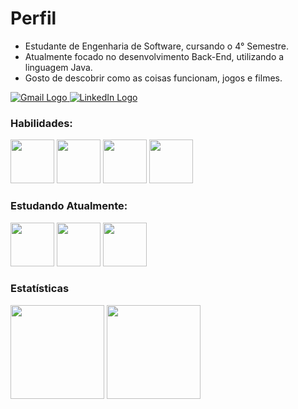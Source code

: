 # Perfil

* Estudante de Engenharia de Software, cursando o 4° Semestre.
* Atualmente focado no desenvolvimento Back-End, utilizando a linguagem Java.
* Gosto de descobrir como as coisas funcionam, jogos e filmes. 

<div>
  <a href='mailto:bertozzienrico917@gmail.com' title='E-mail: bertozzienrico917@gmail.com' target='_blank'>
    <img src='https://img.shields.io/badge/Gmail-D14836?style=for-the-badge&logo=gmail&logoColor=white' alt='Gmail Logo'>
  </a>
  <a href='https://www.linkedin.com/in/enrico-bertozzi' title='LinkedIn' target='_blank'>
    <img src='https://img.shields.io/badge/LinkedIn-0077B5?style=for-the-badge&logo=linkedin&logoColor=white' alt='LinkedIn Logo'>
  </a>
</div>

### Habilidades:
<div>
  <img width='70' src="https://cdn.jsdelivr.net/gh/devicons/devicon@latest/icons/java/java-original.svg" />
  <img width='70' src="https://cdn.jsdelivr.net/gh/devicons/devicon/icons/mysql/mysql-original-wordmark.svg" />
  <img width='70' src="https://cdn.jsdelivr.net/gh/devicons/devicon@latest/icons/git/git-original.svg" />
  <img width='70' src="https://cdn.jsdelivr.net/gh/devicons/devicon@latest/icons/unifiedmodelinglanguage/unifiedmodelinglanguage-original.svg" />
</div>

### Estudando Atualmente:
<div>
  <img width='70' src="https://cdn.jsdelivr.net/gh/devicons/devicon@latest/icons/spring/spring-original.svg" />
  <img width='70' src="https://cdn.jsdelivr.net/gh/devicons/devicon@latest/icons/html5/html5-original.svg" />
  <img width='70' src="https://cdn.jsdelivr.net/gh/devicons/devicon@latest/icons/css3/css3-original.svg" />
</div>

### Estatísticas

<div>
 <img src="https://github-readme-stats.vercel.app/api/top-langs/?username=EnricoABM&custom_title=Linguagens&card_width=359&theme=dark&langs_count=3" height=150px>
 <img src="https://github-readme-stats.vercel.app/api?username=EnricoABM&show_icons=true&theme=dark&custom_title=Estatísticas" height=150px>
</div>
